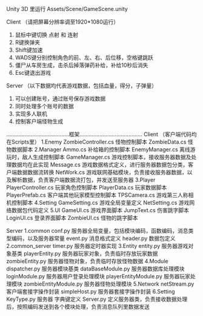 Unity 3D 里运行 Assets/Scene/GameScene.unity  



Client     （请把屏幕分辨率调至1920*1080运行）
1. 鼠标中键切换 点射 和 连射
2. R键换弹夹
3. Shift键加速
4. WADS键分别控制角色的前、左、右、后位移，空格键跳跃
4. 僵尸从车房生成，击杀后掉落弹药补给，补给10秒后消失
5. Esc键退出游戏


Server   （以下数据均代表游戏数据，包括血量，得分，子弹量）
1. 可以创建账号，通过账号保存游戏数据
2. 同时处理多个账号的数据
3. 实现多人联机
4. 控制客户端怪物生成


.........................................框架.........................................
Client      （客户端代码均在Scripts里）
1.Enemy
     ZombieController.cs   怪物控制脚本
     ZombieData.cs  怪物数据脚本
2.Manager
     Ammo.cs  补给箱的控制脚本
     EnemyManager.cs  离线游玩时，敌人生成控制脚本
     GameManager.cs  游戏控制脚本，接收服务器数据及处理数据均在此实现
     Message.cs  游戏数据格式定义，进行服务器数据包分类，客户端数据数据流转换
     NetWork.cs  游戏联网基础模块，负责接收服务器数据，以及解析数据，负责客户端数据流打包，并发送至服务器
3.Player
     PlayerController.cs  玩家角色控制脚本
     PlayerData.cs  玩家数据脚本
     PlayerPrefab.cs  客户端其他玩家模型控制脚本
     TPSCamera.cs  游戏第三人称相机控制脚本
4.Setting
     GameSetting.cs  游戏全局变量定义
     NetSetting.cs  游戏网络数据包代码定义
5.UI
     GameUI.cs  游戏界面脚本
     JumpText.cs  伤害跳字脚本
     LoginUI.cs  登录界面脚本
     ZombieUI.cs  怪物的跳字脚本


Server
1.common
     conf.py  服务器全局变量，包括模块编码，函数编码，消息类型编码，以及服务器常量
     event.py  消息格式定义
     header.py  数据包定义
2.common_server
     timer.py  服务器定时器实现
3.Entity
     entity.py  服务器游戏对象基类
     playerEntity.py  服务器玩家对象，负责临时存放玩家数据
     zombieEntity.py  服务器怪物对象，负责临时存放怪物数据
4.Module
     dispatcher.py  服务器模块基类
     dataBaseModule.py  服务器数据库处理模块
     loginModule.py  服务器用户登录处理模块
     playerEntityModule.py  服务器玩家处理模块
     zombieEntityModule.py  服务器怪物处理模块
5.Network
     netStream.py  客户端套接字操作封装
     simpleHost.py  服务器套接字操作封装
6.Setting
     KeyType.py  服务器  字典键定义
Server.py  定义服务器类，负责接收数据处理后，按照编码发送到各个模块处理，负责消息队列里数据发送
      










